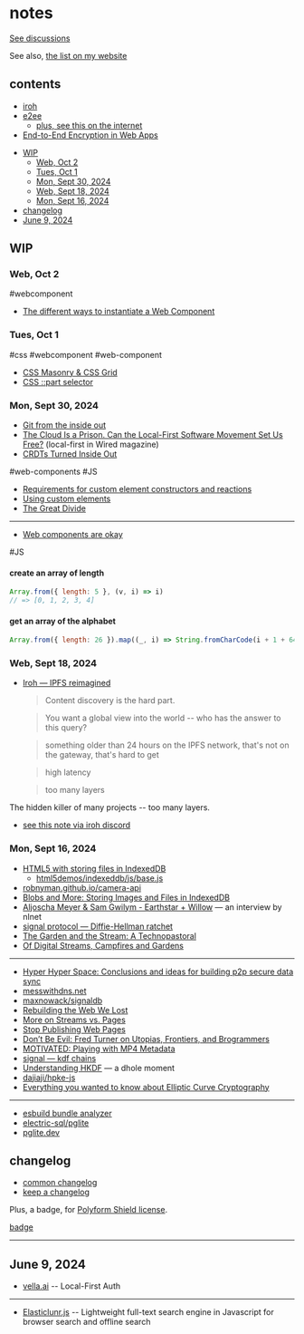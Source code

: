 # notes

[See discussions](https://github.com/nichoth/notes/discussions)

See also, [the list on my website](https://nichoth.com/list/)

## contents

- [iroh](./IROH.md)
- [e2ee](./End-to-End-Encryption-in-the-Browser.mht)
  + [plus, see this on the internet](https://blog.excalidraw.com/end-to-end-encryption/)
- [End-to-End Encryption in Web Apps](https://cronokirby.com/posts/2021/06/e2e_in_the_browser/)

<!-- toc -->

- [WIP](#wip)
  * [Web, Oct 2](#web-oct-2)
  * [Tues, Oct 1](#tues-oct-1)
  * [Mon, Sept 30, 2024](#mon-sept-30-2024)
  * [Web, Sept 18, 2024](#web-sept-18-2024)
  * [Mon, Sept 16, 2024](#mon-sept-16-2024)
- [changelog](#changelog)
- [June 9, 2024](#june-9-2024)

<!-- tocstop -->

## WIP

### Web, Oct 2

#webcomponent

* [The different ways to instantiate a Web Component](https://gomakethings.com/the-different-ways-to-instantiate-a-web-component/#inside-the-constructor)

### Tues, Oct 1

#css
#webcomponent #web-component

* [CSS Masonry & CSS Grid](https://css-tricks.com/css-masonry-css-grid/)
* [CSS ::part selector](https://developer.mozilla.org/en-US/docs/Web/CSS/::part)

### Mon, Sept 30, 2024

* [Git from the inside out](https://maryrosecook.com/blog/post/git-from-the-inside-out)
* [The Cloud Is a Prison. Can the Local-First Software Movement Set Us Free?](https://www.wired.com/story/the-cloud-is-a-prison-can-the-local-first-software-movement-set-us-free/) (local-first in Wired magazine)
* [CRDTs Turned Inside Out](https://interjectedfuture.com/crdts-turned-inside-out/)

#web-components #JS

* [Requirements for custom element constructors and reactions](https://html.spec.whatwg.org/multipage/custom-elements.html#custom-element-conformance)
* [Using custom elements](https://developer.mozilla.org/en-US/docs/Web/API/Web_components/Using_custom_elements#types_of_custom_element)
* [The Great Divide](https://css-tricks.com/the-great-divide/)

--------------

* [Web components are okay](https://nolanlawson.com/2024/09/28/web-components-are-okay/)

#JS

#### create an array of length

```js
Array.from({ length: 5 }, (v, i) => i)
// => [0, 1, 2, 3, 4]
```

#### get an array of the alphabet

```js
Array.from({ length: 26 }).map((_, i) => String.fromCharCode(i + 1 + 64))
```

### Web, Sept 18, 2024

* [Iroh — IPFS reimagined](https://youtu.be/9jR9EWZ2bO8)

  > Content discovery is the hard part.

  > You want a global view into the world -- who has the answer to this query?

  > something older than 24 hours on the IPFS network, that's not on the gateway, that's hard to get

  > high latency

  > too many layers

The hidden killer of many projects -- too many layers.


* [see this note via iroh discord](./IROH.md)


### Mon, Sept 16, 2024

* [HTML5 with storing files in IndexedDB](https://robnyman.github.io/html5demos/indexeddb/)
  - [html5demos/indexeddb/js/base.js](https://github.com/robnyman/robnyman.github.com/blob/master/html5demos/indexeddb/js/base.js)
* [robnyman.github.io/camera-api](https://robnyman.github.io/camera-api/)
* [Blobs and More: Storing Images and Files in IndexedDB](https://dzone.com/articles/blobs-and-more-storing-images)
* [Aljoscha Meyer & Sam Gwilym - Earthstar + Willow](https://nlnet.nl/project/Earthstar/interview.html) — an interview by nlnet
* [signal protocol — Diffie-Hellman ratchet](https://signal.org/docs/specifications/doubleratchet/#kdf-chains)
* [The Garden and the Stream: A Technopastoral](https://hapgood.us/2015/10/17/the-garden-and-the-stream-a-technopastoral/)
* [Of Digital Streams, Campfires and Gardens](https://tomcritchlow.com/2018/10/10/of-gardens-and-wikis/)

-----------------------------

* [Hyper Hyper Space: Conclusions and ideas for building p2p secure data sync](https://www.hyperhyperspace.org/report.html)
* [messwithdns.net](https://messwithdns.net/)
* [maxnowack/signaldb](https://github.com/maxnowack/signaldb)
* [Rebuilding the Web We Lost](https://www.anildash.com//2012/12/18/rebuilding_the_web_we_lost/)
* [More on Streams vs. Pages](https://www.anildash.com//2012/08/15/more_on_streams_vs_pages/)
* [Stop Publishing Web Pages](https://www.anildash.com//2012/08/14/stop_publishing_web_pages/)
* [Don’t Be Evil: Fred Turner on Utopias, Frontiers, and Brogrammers](https://logicmag.io/justice/fred-turner-dont-be-evil/)
* [MOTIVATED: Playing with MP4 Metadata](https://whtwnd.com/msh.bsky.social/3l42sodfdzh22)
* [signal — kdf chains](https://signal.org/docs/specifications/doubleratchet/#kdf-chains)
* [Understanding HKDF](https://soatok.blog/2021/11/17/understanding-hkdf/) — a dhole moment
* [dajiaji/hpke-js](https://github.com/dajiaji/hpke-js/tree/main)
* [Everything you wanted to know about Elliptic Curve Cryptography](https://fission.codes/blog/everything-you-wanted-to-know-about-elliptic-curve-cryptography/)

-------------

* [esbuild bundle analyzer](https://esbuild.github.io/analyze/)
* [electric-sql/pglite](https://github.com/electric-sql/pglite)
* [pglite.dev](https://pglite.dev/)

## changelog

* [common changelog](https://common-changelog.org/)
* [keep a changelog](https://keepachangelog.com/en/1.0.0/)

Plus, a badge, for [Polyform Shield license](https://polyformproject.org/licenses/shield/1.0.0/).

[badge](https://github.com/nichoth/badge?tab=readme-ov-file#polyform-shield-license)

---------------------------

## June 9, 2024

* [vella.ai](https://vella.ai/auth/) -- Local-First Auth

----------

* [Elasticlunr.js](http://elasticlunr.com/) -- Lightweight full-text search engine in Javascript for browser search and offline search
